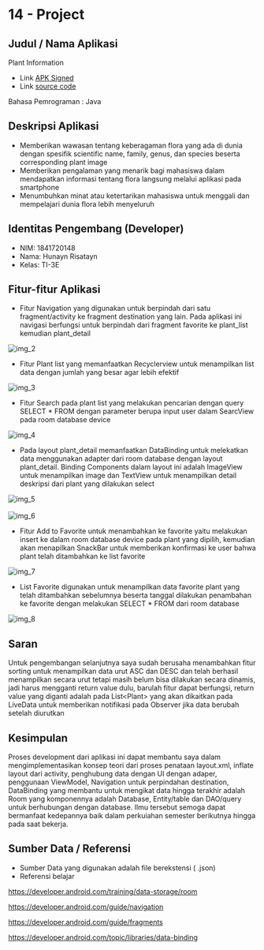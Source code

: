 # 14 - Project

## Judul / Nama Aplikasi

Plant Information

- Link [APK Signed](https://github.com/hunaynr/mobile-3e-18/blob/master/docs/14_project/release/Plant.apk)
- Link [source code](https://github.com/hunaynr/mobile-3e-18/tree/master/src)

Bahasa Pemrograman : Java

## Deskripsi Aplikasi

- Memberikan wawasan tentang keberagaman flora yang ada di dunia dengan spesifik scientific name, family, genus, dan species beserta corresponding plant image
- Memberikan pengalaman yang menarik bagi mahasiswa dalam mendapatkan informasi tentang flora langsung melalui aplikasi pada smartphone
- Menumbuhkan minat atau ketertarikan mahasiswa untuk menggali dan mempelajari dunia flora lebih menyeluruh

## Identitas Pengembang (Developer)

- NIM: 1841720148
- Nama: Hunayn Risatayn
- Kelas: TI-3E

## Fitur-fitur Aplikasi

- Fitur Navigation yang digunakan untuk berpindah dari satu fragment/activity ke fragment destination yang lain. Pada aplikasi ini navigasi berfungsi untuk berpindah dari fragment favorite ke plant_list kemudian plant_detail<br>

![img_2](img/img_2.PNG)<br>

- Fitur Plant list yang memanfaatkan Recyclerview untuk menampilkan list data dengan jumlah yang besar agar lebih efektif<br>

![img_3](img/img_3.PNG)<br>

- Fitur Search pada plant list yang melakukan pencarian dengan query SELECT * FROM dengan parameter berupa input user dalam SearcView pada room database device<br>

![img_4](img/img_4.PNG)<br>

- Pada layout plant_detail memanfaatkan DataBinding untuk melekatkan data menggunakan adapter dari room database dengan layout plant_detail. Binding Components dalam layout ini adalah ImageView untuk menampilkan image dan TextView untuk menampilkan detail deskripsi dari plant yang dilakukan select<br>

![img_5](img/img_5.PNG)<br><br>
![img_6](img/img_6.PNG)<br>

- Fitur Add to Favorite untuk menambahkan ke favorite yaitu melakukan insert ke dalam room database device pada plant yang dipilih, kemudian akan menapilkan SnackBar untuk memberikan konfirmasi ke user bahwa plant telah ditambahkan ke list favorite<br>

![img_7](img/img_7.PNG)<br>

- List Favorite digunakan untuk menampilkan data favorite plant yang telah ditambahkan sebelumnya beserta tanggal dilakukan penambahan ke favorite dengan melakukan SELECT * FROM dari room database

![img_8](img/img_8.PNG)<br>

## Saran

Untuk pengembangan selanjutnya saya sudah berusaha menambahkan fitur sorting untuk menampilkan data urut ASC dan DESC dan telah berhasil menampilkan secara urut tetapi masih belum bisa dilakukan secara dinamis, jadi harus mengganti return value dulu, barulah fitur dapat berfungsi, return value yang diganti adalah pada List\<Plant\> yang akan dikaitkan pada LiveData untuk memberikan notifikasi pada Observer jika data berubah setelah diurutkan<br>

## Kesimpulan

Proses development dari aplikasi ini dapat membantu saya dalam mengimplementasikan konsep teori dari proses penataan layout.xml, inflate layout dari activity, penghubung data dengan UI dengan adaper, penggunaan ViewModel, Navigation untuk perpindahan destination, DataBinding yang membantu untuk mengikat data hingga terakhir adalah Room yang komponennya adalah Database, Entity/table dan DAO/query untuk berhubungan dengan database. Ilmu tersebut semoga dapat bermanfaat kedepannya baik dalam perkuiahan semester berikutnya hingga pada saat bekerja.<br>

## Sumber Data / Referensi 

- Sumber Data yang digunakan adalah file berekstensi ( .json)
- Referensi belajar

https://developer.android.com/training/data-storage/room <br>

https://developer.android.com/guide/navigation <br>

https://developer.android.com/guide/fragments <br>

https://developer.android.com/topic/libraries/data-binding <br>